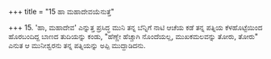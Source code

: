 +++
title = "15 ಹಾ ಮಹಾದೇವಯೆನುತ್ತೆ"

+++
15. 'ಹಾ, ಮಹಾದೇವ' ಎನ್ನುತ್ತ ಪ್ರಸಿದ್ಧ ಮುನಿ ತನ್ನ ಬೆನ್ನಿಗೆ ನಾಟಿ ಆಚೆಯ ಕಡೆ ತನ್ನ ಪತ್ನಿಯ ಕೆಳಹೊಟ್ಟೆಯಿಂದ ಹೊರಬಂದಿದ್ದ ಬಾಣದ ತುದಿಯನ್ನು ಕಂಡು, "ಹೆಣ್ಣೇ ಹೆಚ್ಚಾಗಿ ನೊಂದೆಯಲ್ಲ, ಮುಖಕಮಲವನ್ನು ತೋರು, ತೋರು" ಎನುತ ಆ ಮುನೀಶ್ವರನು ತನ್ನ ಪತ್ನಿಯನ್ನು ಅಪ್ಪಿ ಮುದ್ದಾಡಿದನು.